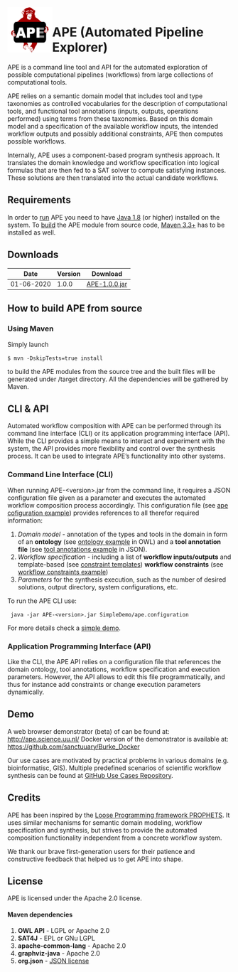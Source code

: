 <img src="./res/ape_logo_sqare.png" alt="logo" width=20% align="left" />

# APE (Automated Pipeline Explorer)

APE is a command line tool and API for the automated exploration of possible computational pipelines (workflows) from large collections of computational tools. 

APE relies on a semantic domain model that includes tool and type taxonomies as controlled vocabularies for the description of computational tools, and functional tool annotations (inputs, outputs, operations performed) using terms from these taxonomies. Based on this domain model and a specification of the available workflow inputs, the intended workflow outputs and possibly additional constraints, APE then computes possible workflows. 

Internally, APE uses a component-based program synthesis approach. It translates the domain knowledge and workflow specification into logical formulas that are then fed to a SAT solver to compute satisfying instances. These solutions are then translated into the actual candidate workflows. 

## Requirements

In order to [run](https://github.com/sanctuuary/APE#command-line-interface-cli) APE you need to have [Java 1.8](https://www.oracle.com/java/technologies/javase-jdk8-downloads.html) (or higher) installed on the system. To [build](https://github.com/sanctuuary/APE#how-to-build-ape-from-source) the APE module from source code, [Maven 3.3+](https://maven.apache.org/download.cgi) has to be installed as well.

## Downloads

| Date       | Version | Download                                                                             |
|------------|---------|--------------------------------------------------------------------------------------|
| 01-06-2020 | 1.0.0   | [APE-1.0.0.jar](https://github.com/sanctuuary/APE_UseCases/raw/master/APE-1.0.0.jar) |

## How to build APE from source

### Using Maven
Simply launch
```shell
$ mvn -DskipTests=true install
```
to build the APE modules from the source tree and the built files will be generated under /target directory. All the dependencies will be gathered by Maven.

## CLI & API
Automated workflow composition with APE can be performed through its command line interface (CLI) or its application programming interface (API). While the CLI provides a simple means to interact and experiment with the system, the API provides more flexibility and control over the synthesis process. It can be used to integrate APE’s functionality into other systems.

### Command Line Interface (CLI)
When running APE-&lt;version>.jar from the command line, it requires a JSON configuration file given as a parameter and executes the automated workflow composition process accordingly. This configuration file (see [ape cofiguration example](https://github.com/sanctuuary/APE_UseCases/blob/master/SimpleDemo/ape.configuration)) provides references to all therefor required information:
1. *Domain model* - annotation of the types and tools in the domain in form of an **ontology** (see [ontology example](https://github.com/sanctuuary/APE_UseCases/blob/master/SimpleDemo/GMT_Demo_UseCase.owl) in OWL) and a **tool annotation file** (see [tool annotations example](https://github.com/sanctuuary/APE_UseCases/blob/master/SimpleDemo/tool_annotations.json) in JSON).
2. *Workflow specification* - including a list of **workflow inputs/outputs** and template-based (see [constraint templates](https://github.com/sanctuuary/APE_UseCases/blob/master/SimpleDemo/constraint_templates.json)) **workflow constraints** (see [workflow constraints example](https://github.com/sanctuuary/APE_UseCases/blob/master/SimpleDemo/constraints.json))
3. *Parameters* for the synthesis execution, such as the number of desired solutions, output directory, system configurations, etc.

To run the APE CLI use:

```shell
 java -jar APE-<version>.jar SimpleDemo/ape.configuration
```

For more details check a [simple demo](https://github.com/sanctuuary/APE_UseCases/tree/master/SimpleDemo).

### Application Programming Interface (API)

Like the CLI, the APE API relies on a configuration file that references the domain ontology, tool annotations, workflow specification and execution parameters. However, the API allows to edit this file programmatically, and thus for instance add constraints or change execution parameters dynamically.



## Demo 
A web browser demonstrator (beta) of can be found at: http://ape.science.uu.nl/
Docker version of the demonstrator is available at: https://github.com/sanctuuary/Burke_Docker

Our use cases are motivated by practical problems in various domains (e.g. bioinformatisc, GIS). Multiple predefined scenarios of scientific workflow synthesis can be found at [GitHub Use Cases Repository](https://github.com/sanctuuary/APE_UseCases).

## Credits
APE has been inspired by the [Loose Programming framework PROPHETS](http://ls5-www.cs.tu-dortmund.de/projects/prophets/index.php). It uses similar mechanisms for semantic domain modeling, workflow specification and synthesis, but strives to provide the automated composition functionality independent from a concrete workflow system.

We thank our brave first-generation users for their patience and constructive feedback that helped us to get APE into shape. 

## License
APE is licensed under the Apache 2.0 license.

#### Maven dependencies

1. **OWL API**	-	LGPL or Apache 2.0
2. **SAT4J**	-	EPL or GNu LGPL
3. **apache-common-lang**	-	Apache 2.0
4. **graphviz-java** - Apache 2.0
5. **org.json** - [JSON license](https://www.json.org/license.html)

